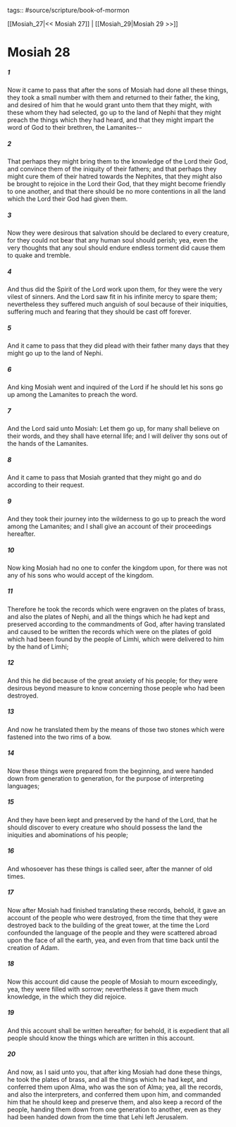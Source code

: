 tags:: #source/scripture/book-of-mormon

[[Mosiah_27|<< Mosiah 27]] | [[Mosiah_29|Mosiah 29 >>]]

# Mosiah 28

##### 1

Now it came to pass that after the sons of Mosiah had done all these things, they took a small number with them and returned to their father, the king, and desired of him that he would grant unto them that they might, with these whom they had selected, go up to the land of Nephi that they might preach the things which they had heard, and that they might impart the word of God to their brethren, the Lamanites--

##### 2

That perhaps they might bring them to the knowledge of the Lord their God, and convince them of the iniquity of their fathers; and that perhaps they might cure them of their hatred towards the Nephites, that they might also be brought to rejoice in the Lord their God, that they might become friendly to one another, and that there should be no more contentions in all the land which the Lord their God had given them.

##### 3

Now they were desirous that salvation should be declared to every creature, for they could not bear that any human soul should perish; yea, even the very thoughts that any soul should endure endless torment did cause them to quake and tremble.

##### 4

And thus did the Spirit of the Lord work upon them, for they were the very vilest of sinners. And the Lord saw fit in his infinite mercy to spare them; nevertheless they suffered much anguish of soul because of their iniquities, suffering much and fearing that they should be cast off forever.

##### 5

And it came to pass that they did plead with their father many days that they might go up to the land of Nephi.

##### 6

And king Mosiah went and inquired of the Lord if he should let his sons go up among the Lamanites to preach the word.

##### 7

And the Lord said unto Mosiah: Let them go up, for many shall believe on their words, and they shall have eternal life; and I will deliver thy sons out of the hands of the Lamanites.

##### 8

And it came to pass that Mosiah granted that they might go and do according to their request.

##### 9

And they took their journey into the wilderness to go up to preach the word among the Lamanites; and I shall give an account of their proceedings hereafter.

##### 10

Now king Mosiah had no one to confer the kingdom upon, for there was not any of his sons who would accept of the kingdom.

##### 11

Therefore he took the records which were engraven on the plates of brass, and also the plates of Nephi, and all the things which he had kept and preserved according to the commandments of God, after having translated and caused to be written the records which were on the plates of gold which had been found by the people of Limhi, which were delivered to him by the hand of Limhi;

##### 12

And this he did because of the great anxiety of his people; for they were desirous beyond measure to know concerning those people who had been destroyed.

##### 13

And now he translated them by the means of those two stones which were fastened into the two rims of a bow.

##### 14

Now these things were prepared from the beginning, and were handed down from generation to generation, for the purpose of interpreting languages;

##### 15

And they have been kept and preserved by the hand of the Lord, that he should discover to every creature who should possess the land the iniquities and abominations of his people;

##### 16

And whosoever has these things is called seer, after the manner of old times.

##### 17

Now after Mosiah had finished translating these records, behold, it gave an account of the people who were destroyed, from the time that they were destroyed back to the building of the great tower, at the time the Lord confounded the language of the people and they were scattered abroad upon the face of all the earth, yea, and even from that time back until the creation of Adam.

##### 18

Now this account did cause the people of Mosiah to mourn exceedingly, yea, they were filled with sorrow; nevertheless it gave them much knowledge, in the which they did rejoice.

##### 19

And this account shall be written hereafter; for behold, it is expedient that all people should know the things which are written in this account.

##### 20

And now, as I said unto you, that after king Mosiah had done these things, he took the plates of brass, and all the things which he had kept, and conferred them upon Alma, who was the son of Alma; yea, all the records, and also the interpreters, and conferred them upon him, and commanded him that he should keep and preserve them, and also keep a record of the people, handing them down from one generation to another, even as they had been handed down from the time that Lehi left Jerusalem.
